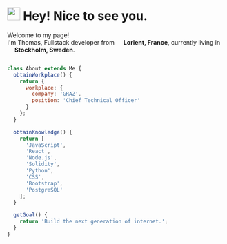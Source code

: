 <h1><img src="https://emojis.slackmojis.com/emojis/images/1531849430/4246/blob-sunglasses.gif?1531849430" width="30"/> Hey! Nice to see you.</h1>


<p>Welcome to my page! </br> I'm Thomas, Fullstack developer from <img src="https://cdn-icons-png.flaticon.com/512/197/197560.png" width="13"/> <b>Lorient, France</b>, currently living in <img src="https://cdn-icons-png.flaticon.com/512/197/197564.png" width="13"/> <b>Stockholm, Sweden</b>. </p>

```javascript

class About extends Me {
  obtainWorkplace() {
    return {
      workplace: {
        company: 'GRAZ',
        position: 'Chief Technical Officer'
      }
    };
  }

  obtainKnowledge() {
    return [
      'JavaScript',
      'React',
      'Node.js',
      'Solidity',
      'Python',
      'CSS',
      'Bootstrap',
      'PostgreSQL'
    ];
  }

  getGoal() {
    return 'Build the next generation of internet.';
  }
}

```
